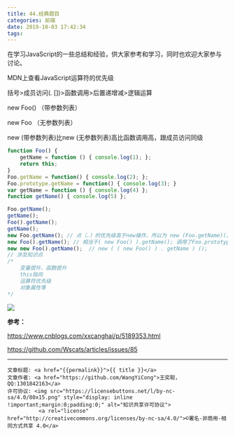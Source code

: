 ```yaml
---
title: 44.经典题目
categories: 前端
date: 2019-10-03 17:42:34
tags:
---
```

在学习JavaScript的一些总结和经验，供大家参考和学习，同时也欢迎大家参与讨论。

<!--more-->

MDN上查看JavaScript运算符的优先级

括号>成员访问(. [])>函数调用>后置递增减>逻辑运算

new Foo() （带参数列表）

new Foo     （无参数列表）

new (带参数列表)比new (无参数列表)高比函数调用高，跟成员访问同级

```javascript
function Foo() {
	getName = function () { console.log(1); };
	return this;
}
Foo.getName = function() { console.log(2); };
Foo.prototype.getName = function() { console.log(3); }
var getName = function () { console.log(4) };
function getName() { console.log(5) };

Foo.getName(); 
getName(); 
Foo().getName();
getName(); 
new Foo.getName(); // 点（.）的优先级高于new操作，所以为 new (Foo.getName)();
new Foo().getName(); // 相当于( new Foo() ).getName(); 调用了Foo.prototype上的getName
new new Foo().getName();  // new ( ( new Foo() ) . getName ) ();
// 涉及知识点
/*
	变量提升、函数提升
	this指向
	运算符优先级
	对象属性等
*/
```



![](https://jnhrpq.bn.files.1drv.com/y4m-_Y6kBH4h7OW7xoLBJzE8ewCpp2ZEA3QjiT1wfkewOBKc4l4dyom-hFdA2exyX4fGQL9iPO7r4laex3lBc3n4gpkEPsFm5fWmpfQq1CKdBSLXnQgfx5a-9BHmyBdoBK_ZcPCuSAgPJaIaaidzGXuP-sHIJVzoZzPDn5rIUKFdb3aEMaFpcq9DbMOMfXW-kcI1BeKlycKY85dCyTaKjFT_g?width=1242&height=5656&cropmode=none)



**参考：**

<https://www.cnblogs.com/xxcanghai/p/5189353.html>

<https://github.com/Wscats/articles/issues/85>

------------------------------


><span style="font-size:12px">
	文章标题: <a href="{{permalink}}">{{ title }}</a>
	文章作者: <a href="https://github.com/WangYiCong">王奕聪，QQ:1301842163</a>  
	许可协议: <img src="https://licensebuttons.net/l/by-nc-sa/4.0/80x15.png" style="display: inline !important;margin:0;padding:0;" alt="知识共享许可协议">
			  <a rel="license" href="http://creativecommons.org/licenses/by-nc-sa/4.0/">©署名-非商用-相同方式共享 4.0</a>
</span>